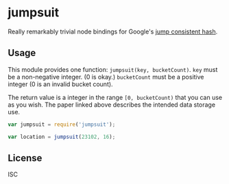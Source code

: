 # jumpsuit

Really remarkably trivial node bindings for Google's [jump consistent hash](http://arxiv.org/pdf/1406.2294v1.pdf).

## Usage

This module provides one function: `jumpsuit(key, bucketCount)`. `key` must be a non-negative integer. (0 is okay.) `bucketCount` must be a positive integer (0 is an invalid bucket count).

The return value is a integer in the range `[0, bucketCount)` that you can use as you wish. The paper linked above describes the intended data storage use.

```javascript
var jumpsuit = require('jumpsuit');

var location = jumpsuit(23102, 16);
```

## License

ISC
